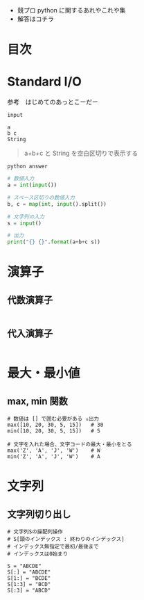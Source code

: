 + 競プロ python に関するあれやこれや集
+ 解答はコチラ

# 目次

# Standard I/O

参考　はじめてのあっとこーだー


`input`
```
a
b c
String
```

> a+b+c と String を空白区切りで表示する

`python answer`
``` answer.py
# 数値入力
a = int(input())

# スペース区切りの数値入力
b, c = map(int, input().split())

# 文字列の入力
s = input()

# 出力
print("{} {}".format(a+b+c s))
```

# 演算子
## 代数演算子
```

```

## 代入演算子
```

```

# 最大・最小値
## max, min 関数
```
# 数値は [] で囲む必要がある ↓出力
max([10, 20, 30, 5, 15])   # 30
min([10, 20, 30, 5, 15])   # 5

# 文字を入れた場合、文字コードの最大・最小をとる
max('Z', 'A', 'J', 'W')    # W
min('Z', 'A', 'J', 'W')    # A
```



# 文字列
## 文字列切り出し
```
# 文字列Sの操配列操作
# S[頭のインデックス : 終わりのインデックス]
# インデックス無指定で最初/最後まで
# インデックスは0始まり

S = "ABCDE"
S[:] = "ABCDE"
S[1:] = "BCDE"
S[1:3] = "BCD"
S[:3] = "ABCD"
```

